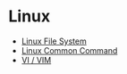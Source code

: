 # Linux

* [Linux File System](./file.md)
* [Linux Common Command](./commands.md)
* [VI / VIM](./vi.md)